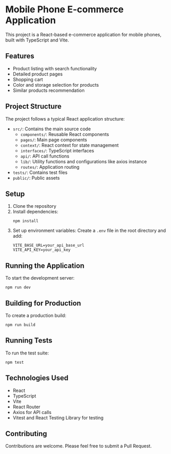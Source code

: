 # Mobile Phone E-commerce Application

This project is a React-based e-commerce application for mobile phones, built with TypeScript and Vite.

## Features

- Product listing with search functionality
- Detailed product pages
- Shopping cart
- Color and storage selection for products
- Similar products recommendation

## Project Structure

The project follows a typical React application structure:

- `src/`: Contains the main source code
  - `components/`: Reusable React components
  - `pages/`: Main page components
  - `context/`: React context for state management
  - `interfaces/`: TypeScript interfaces
  - `api/`: API call functions
  - `lib/`: Utility functions and configurations like axios instance
  - `routes/`: Application routing
- `tests/`: Contains test files
- `public/`: Public assets

## Setup

1. Clone the repository
2. Install dependencies:
   ```
   npm install
   ```
3. Set up environment variables:
   Create a `.env` file in the root directory and add:
   ```
   VITE_BASE_URL=your_api_base_url
   VITE_API_KEY=your_api_key
   ```

## Running the Application

To start the development server:

```
npm run dev
```

## Building for Production

To create a production build:

```
npm run build
```

## Running Tests

To run the test suite:

```
npm test
```

## Technologies Used

- React
- TypeScript
- Vite
- React Router
- Axios for API calls
- Vitest and React Testing Library for testing

## Contributing

Contributions are welcome. Please feel free to submit a Pull Request.
